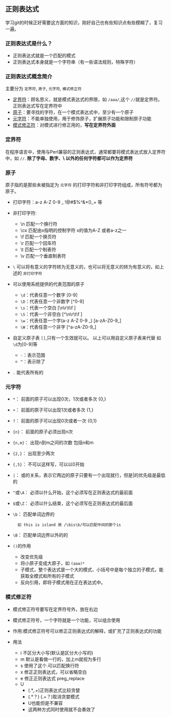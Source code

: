 ## 正则表达式

 学习git的时候正好需要这方面的知识，刚好自己也有些知识点有些模糊了，复习一遍。
### 正则表达式是什么？

+ 正则表达式就是一个匹配的模式
+ 正则表达式本身就是一个字符串（有一些语法规则，特殊字符）

### 正则表达式概念简介

 主要分为 `定界符`, `原子`, `元字符`, `模式修正符`

+ [定界符](#delimiter)：顾名思义，就是模式表达式的界限，如 `/aaa/`,这个 `//`就是定界符。正则表达式写在定界符中
+ [原子](#atom)：要寻找的字符，在一个模式表达式中，至少有一个原子
+ [元字符](#metacharacter)：不能单独使用，用于修饰原子，扩展原子功能和限制原子功能
+ [模式修正符](#Pattern-Modifiers)：对模式进行修正用的，**写在定界符外面**

### <span id = "delimiter">定界符</span>

 在程序语言中，使用与Perl兼容的正则表达式，通常都要将模式表达式放入定界符中，如 `//`. **除了字母、数字、\ 以外的任何字符都可以作为定界符**

### <span id = "atom">原子</span>

 原子指的是那些未被指定为 `元字符` 的打印字符和非打印字符组成，所有符号都为原子。

+ 打印字符：a-z A-Z 0-9 _ !@#$%^&*()_+ 等
+ 非打印字符: 
	+ \n 匹配一个换行符
	+ \cx  匹配由x指明的控制字符    x的值为A-Z 或者a-z之一
	+ \f   匹配一个换页符 
	+ \r   匹配一个回车符  
	+ \t   匹配一个制表符  
	+ \v   匹配一个垂直制表符  
	
+ `\` 可以将有意义的字符转为无意义的，也可以将无意义的转为有意义的，如上述的 `非打印字符`
+ 可以使用系统提供的代表范围的原子
	+ `\d`：代表任意一个数字        [0-9]
	+ `\D`：代表任意一个非数字  	  [^0-9]
	+ `\s`：代表一个空白			  [\n\r\t\f ]
	+ `\S`：代表一个非空白		  [^\n\r\t\f ]
	+ `\w`：代表任意一个字(a-z A-Z 0-9 \_) [a-zA-Z0-9\_]
	+ `\W`：代表任意一个非字 [^a-zA-Z0-9_]
+ 自定义原子表 `[]`,只有一个生效就可以。 以上可以用自定义原子表来代替 如 `\d`为[0-9]等
	+ `-`：表示范围
	+ `^`：表示除了
+ `.` 能代表所有的

### <span id="metacharacter">元字符</span>

+ `*`： 前面的原子可以出现0次，1次或者多次 {0,}
+ `+`： 前面的原子可以出现1次或者多次 {1,}
+ `?`： 前面的原子可以出现0次或者一次 {0,1}
+ `{n}`： 前面的原子必须出现n次
+ `{n,m}`： 出现n到m之间的次数  包括n和m
+ `{2,}`： 出现至少两次
+ `{,5}`： 不可以这样写，可以以0开始
+ `|`： 或的关系，表示它两边的原子只要有一个出现就行，但是|的优先级是最低的
+ `^`或`\A`： 必须以什么开始，这个必须写在正则表达式的最前面
+ `$`或`\Z`： 必须以什么结束，这个必须写在正则表达式的最后面
+ `\b`： 匹配单词边界的
	
		如 this is island 用 /\bis\b/可以匹配中间的那个is
+ `\B`： 匹配单词边界以外的的
+ `()`的作用
	+ 改变优先级
	+ 将小原子变成大原子，如 `(aaa)*`
	+ 子模式，整个表达式是一个大的模式，小括号中是每个独立的子模式，能获取全模式和所有的子模式
	+ 反向引用，即将子模式用在正在表达式中。 

### <span id="Pattern-Modifiers">模式修正符</span>

+ 模式修正符号要写在定界符号外，放在右边
+ 模式修正符号，一个字符就是一个功能，可以组合使用
+ 作用:模式修正符号可以修正正则表达式的解释，或扩充了正则表达式的功能
+ 用法

	+ i  不区分大小写(默认是区分大小写的)
    + m  默认是看做一行的，加上m就视为多行
    + s  使用了这个.可以匹配换行符
    + x  修正正则表达式，可以省略空白 
    + e  修正正则表达式 preg_replace
    + U  
	    + (.\*,.+)正则表达式比较贪婪
	    +  (.\*？) (.+？)取消贪婪模式 
	    +   U也能但是不兼容   
	    +   这两种方式同时使用就不会奏效了